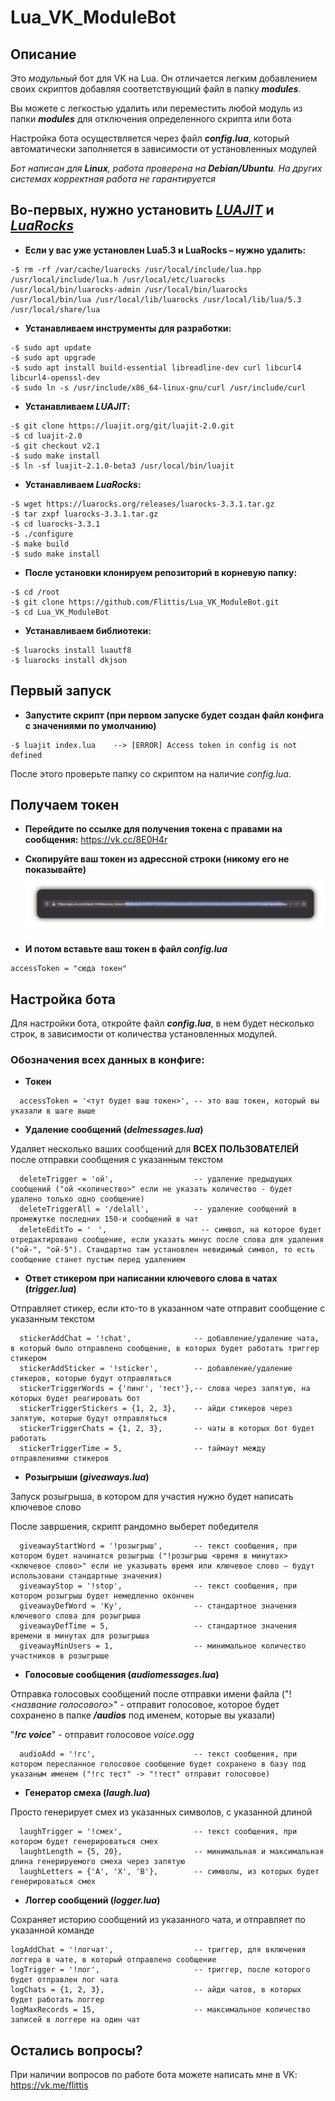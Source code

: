 # Lua_VK_ModuleBot

## Описание

Это _модульный_ бот для VK на Lua. Он отличается легким добавлением своих скриптов добавляя соответствующий файл в папку _**modules**_. 

Вы можете с легкостью удалить или переместить любой модуль из папки _**modules**_ для отключения определенного скрипта или бота

Настройка бота осуществляется через файл _**config.lua**_, который автоматически заполняется в зависимости от установленных модулей

_Бот написан для **Linux**, работа проверена на **Debian/Ubuntu**. На других системах корректная работа не гарантируется_

## **Во-первых, нужно установить _[LUAJIT](https://luajit.org)_ и _[LuaRocks](https://luarocks.org/)_**

- **Если у вас уже установлен Lua5.3 и LuaRocks – нужно удалить:**
```
-$ rm -rf /var/cache/luarocks /usr/local/include/lua.hpp /usr/local/include/lua.h /usr/local/etc/luarocks /usr/local/bin/luarocks-admin /usr/local/bin/luarocks /usr/local/bin/lua /usr/local/lib/luarocks /usr/local/lib/lua/5.3 /usr/local/share/lua
```

- **Устанавливаем инструменты для разработки:**
```
-$ sudo apt update
-$ sudo apt upgrade
-$ sudo apt install build-essential libreadline-dev curl libcurl4 libcurl4-openssl-dev
-$ sudo ln -s /usr/include/x86_64-linux-gnu/curl /usr/include/curl
```

- **Устанавливаем _LUAJIT_:**
```
-$ git clone https://luajit.org/git/luajit-2.0.git
-$ cd luajit-2.0
-$ git checkout v2.1
-$ sudo make install
-$ ln -sf luajit-2.1.0-beta3 /usr/local/bin/luajit
```
- **Устанавливаем _LuaRocks_:**
```
-$ wget https://luarocks.org/releases/luarocks-3.3.1.tar.gz
-$ tar zxpf luarocks-3.3.1.tar.gz
-$ cd luarocks-3.3.1
-$ ./configure
-$ make build
-$ sudo make install
```

- **После установки клонируем репозиторий в корневую папку:**
```
-$ cd /root
-$ git clone https://github.com/Flittis/Lua_VK_ModuleBot.git
-$ cd Lua_VK_ModuleBot
```

- **Устанавливаем библиотеки:**
```
-$ luarocks install luautf8
-$ luarocks install dkjson
```

## Первый запуск

- **Запустите скрипт (при первом запуске будет создан файл конфига с значениями по умолчанию)**
```
-$ luajit index.lua    --> [ERROR] Access token in config is not defined
```
После этого проверьте папку со скриптом на наличие _config.lua_.

## Получаем токен

- **Перейдите по ссылке для получения токена с правами на сообщения:**
https://vk.cc/8E0H4r

- **Скопируйте ваш токен из адрессной строки (никому его не показывайте)**
![alt text](https://github.com/Flittis/Lua_VK_ModuleBot/raw/master/tokenScreen.jpg)

- **И потом вставьте ваш токен в файл _config.lua_**
```
accessToken = "сюда токен"
```

## Настройка бота

Для настройки бота, откройте файл _**config.lua**_, в нем будет несколько строк, в зависимости от количества установленных модулей. 

### Обозначения всех данных в конфиге:

- **Токен**
```
  accessToken = '<тут будет ваш токен>', -- это ваш токен, который вы указали в шаге выше
```

- **Удаление сообщений (_delmessages.lua_)**

Удаляет несколько ваших сообщений для **ВСЕХ ПОЛЬЗОВАТЕЛЕЙ** после отправки сообщения с указанным текстом

```
  deleteTrigger = 'ой',                  -- удаление предыдущих сообщений ("ой <количество>" если не указать количество - будет удалено только одно сообщение)
  deleteTriggerAll = '/delall',          -- удаление сообщений в промежутке последних 150-и сообщений в чат
  deleteEditTo = 'ᅠ',                     -- символ, на которое будет отредактировано сообщение, если указать минус после слова для удаления ("ой-", "ой-5"). Стандартно там установлен невидимый символ, то есть сообщение станет пустым перед удалением
```

- **Ответ стикером при написании ключевого слова в чатах (_trigger.lua_)**

Отправляет стикер, если кто-то в указанном чате отправит сообщение с указанным текстом

```
  stickerAddChat = '!chat',              -- добавление/удаление чата, в который было отправлено сообщение, в которых будет работать триггер стикером
  stickerAddSticker = '!sticker',        -- добавление/удаление стикеров, которые будут отправляться 
  stickerTriggerWords = {'пинг', 'тест'},-- слова через запятую, на которых будет реагировать бот
  stickerTriggerStickers = {1, 2, 3},    -- айди стикеров через запятую, которые будут отправляться
  stickerTriggerChats = {1, 2, 3},       -- чаты в которых бот будет работать
  stickerTriggerTime = 5,                -- таймаут между отправлениями стикеров
```

- **Розыгрыши (_giveaways.lua_)**

Запуск розыгрыша, в котором для участия нужно будет написать ключевое слово

После завршения, скрипт рандомно выберет победителя

```
  giveawayStartWord = '!розыгрыш',       -- текст сообщения, при котором будет начинатся розыгрыш ("!розыгрыш <время в минутах> <ключевое слово>" если не указывать время или ключевое слово – будут использовани стандартные значения)
  giveawayStop = '!stop',                -- текст сообщения, при котором розыгрыш будет немедленно окончен
  giveawayDefWord = 'Ку',                -- стандартное значения ключевого слова для розыгрыша
  giveawayDefTime = 5,                   -- стандартное значения времени в минутах для розыгрыша
  giveawayMinUsers = 1,                  -- минимальное количество участников в розыгрыше
```

- **Голосовые сообщения (_audiomessages.lua_)**

Отправка голосовых сообщений после отправки имени файла ("!_<название голосового>_" - отправит голосовое, которое будет сохранено в папке _**/audios**_ под именем, которые вы указали)
  
"_**!гс voice**_" - отправит голосовое _voice.ogg_
```
  audioAdd = '!гс',                      -- текст сообщения, при котором пересланное голосовое сообщение будет сохранено в базу под указаным именем ("!гс тест" -> "!тест" отправит голосовое)
```

- **Генератор смеха (_laugh.lua_)**

Просто генерирует смех из указанных символов, с указанной длиной

```
  laughTrigger = '!смех',                -- текст сообщения, при котором будет генерироваться смех
  laughtLength = {5, 20},                -- минимальная и максимальная длина генерируемого смеха через запятую
  laughLetters = {'А', 'Х', 'В'},        -- символы, из которых будет генерироваться смех
```

- **Логгер сообщений (_logger.lua_)**

Сохраняет историю сообщений из указанного чата, и отправляет по указанной команде

```
logAddChat = '!логчат',                  -- триггер, для включения логгера в чате, в который отправлено сообщение
logTrigger = '!лог',                     -- триггер, после которого будет отправлен лог чата
logChats = {1, 2, 3},                    -- айди чатов, в которых будет работать логгер
logMaxRecords = 15,                      -- максимальное количество записей в логгере на один чат
```

## Остались вопросы?

При наличии вопросов по работе бота можете написать мне в VK: https://vk.me/flittis

